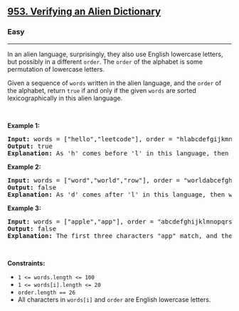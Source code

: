 <h2><a href="https://leetcode.com/problems/verifying-an-alien-dictionary/">953. Verifying an Alien Dictionary</a></h2><h3>Easy</h3><hr><div style="user-select: auto;"><p style="user-select: auto;">In an alien language, surprisingly, they also use English lowercase letters, but possibly in a different <code style="user-select: auto;">order</code>. The <code style="user-select: auto;">order</code> of the alphabet is some permutation of lowercase letters.</p>

<p style="user-select: auto;">Given a sequence of <code style="user-select: auto;">words</code> written in the alien language, and the <code style="user-select: auto;">order</code> of the alphabet, return <code style="user-select: auto;">true</code> if and only if the given <code style="user-select: auto;">words</code> are sorted lexicographically in this alien language.</p>

<p style="user-select: auto;">&nbsp;</p>
<p style="user-select: auto;"><strong class="example" style="user-select: auto;">Example 1:</strong></p>

<pre style="user-select: auto;"><strong style="user-select: auto;">Input:</strong> words = ["hello","leetcode"], order = "hlabcdefgijkmnopqrstuvwxyz"
<strong style="user-select: auto;">Output:</strong> true
<strong style="user-select: auto;">Explanation: </strong>As 'h' comes before 'l' in this language, then the sequence is sorted.
</pre>

<p style="user-select: auto;"><strong class="example" style="user-select: auto;">Example 2:</strong></p>

<pre style="user-select: auto;"><strong style="user-select: auto;">Input:</strong> words = ["word","world","row"], order = "worldabcefghijkmnpqstuvxyz"
<strong style="user-select: auto;">Output:</strong> false
<strong style="user-select: auto;">Explanation: </strong>As 'd' comes after 'l' in this language, then words[0] &gt; words[1], hence the sequence is unsorted.
</pre>

<p style="user-select: auto;"><strong class="example" style="user-select: auto;">Example 3:</strong></p>

<pre style="user-select: auto;"><strong style="user-select: auto;">Input:</strong> words = ["apple","app"], order = "abcdefghijklmnopqrstuvwxyz"
<strong style="user-select: auto;">Output:</strong> false
<strong style="user-select: auto;">Explanation: </strong>The first three characters "app" match, and the second string is shorter (in size.) According to lexicographical rules "apple" &gt; "app", because 'l' &gt; '∅', where '∅' is defined as the blank character which is less than any other character (<a href="https://en.wikipedia.org/wiki/Lexicographical_order" target="_blank" style="user-select: auto;">More info</a>).
</pre>

<p style="user-select: auto;">&nbsp;</p>
<p style="user-select: auto;"><strong style="user-select: auto;">Constraints:</strong></p>

<ul style="user-select: auto;">
	<li style="user-select: auto;"><code style="user-select: auto;">1 &lt;= words.length &lt;= 100</code></li>
	<li style="user-select: auto;"><code style="user-select: auto;">1 &lt;= words[i].length &lt;= 20</code></li>
	<li style="user-select: auto;"><code style="user-select: auto;">order.length == 26</code></li>
	<li style="user-select: auto;">All characters in <code style="user-select: auto;">words[i]</code> and <code style="user-select: auto;">order</code> are English lowercase letters.</li>
</ul>
</div>